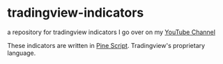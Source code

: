# tradingview-indicators
a repository for tradingview indicators I go over on my [YouTube Channel](https://www.youtube.com/channel/UCxokFZgGpztPTeQvBwIk2wQ)

These indicators are written in [Pine Script](https://www.tradingview.com/wiki/Pine_Script_Tutorial).  Tradingview's proprietary language.

